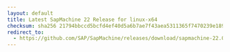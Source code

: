 ```yaml
---
layout: default
title: Latest SapMachine 22 Release for linux-x64
checksum: sha256 21794bbccd5bcfd4ef40d5a6b7ae7f43aea5311365f7470239e1899012329888
redirect_to:
  - https://github.com/SAP/SapMachine/releases/download/sapmachine-22.0.1/sapmachine-jdk-22.0.1_linux-x64_bin.tar.gz
---
```

